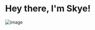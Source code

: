 # Hey there, I'm Skye!


![image](https://storage.cloudconvert.com/tasks/72323231-5be2-4b82-95a0-0dec91e09bf1/cherry-blossom-moon.gif?AWSAccessKeyId=cloudconvert-production&Expires=1648324463&Signature=cOupQVwgUH64%2FqrFLf%2Fwwxb%2BFiM%3D&response-content-disposition=attachment%3B%20filename%3D%22cherry-blossom-moon.gif%22&response-content-type=image%2Fgif)
